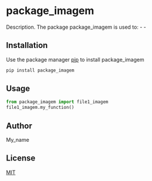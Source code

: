 # package_imagem

Description. 
The package package_imagem is used to:
	- 
	-

## Installation

Use the package manager [pip](https://pip.pypa.io/en/stable/) to install package_imagem

```bash
pip install package_imagem
```

## Usage

```python
from package_imagem import file1_imagem
file1_imagem.my_function()
```

## Author
My_name

## License
[MIT](https://choosealicense.com/licenses/mit/)
